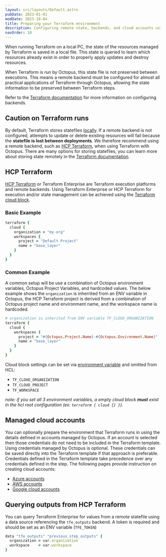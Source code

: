 ```yaml
---
layout: src/layouts/Default.astro
pubDate: 2023-01-01
modDate: 2023-10-04
title: Preparing your Terraform environment
description: Configuring remote state, backends, and cloud accounts using Terraform with Octopus
navOrder: 10
---
```


When running Terraform on a local PC, the state of the resources managed by Terraform is saved in a local file. This state is queried to learn which resources already exist in order to properly apply updates and destroy resources.

When Terraform is run by Octopus, this state file is not preserved between executions. This means a remote backend must be configured for almost all practical applications of Terraform through Octopus, allowing the state information to be preserved between Terraform steps.

Refer to the [Terraform documentation](https://www.terraform.io/docs/backends/index.html) for more information on configuring backends.

## Caution on Terraform runs

By default, Terraform stores statefiles [locally](https://developer.hashicorp.com/terraform/language/backend/local). If a remote backend is not configured, attempts to update or delete existing resources will fail because the **statefile is lost between deployments**. We therefore recommend using a remote backend, such as [HCP Terraform](#hcp-terraform), when using Terraform with Octopus. There are many options for storing statefiles, you can learn more about storing state remotely in the [Terraform documentation](https://www.terraform.io/docs/backends/index.html).

## HCP Terraform

[HCP Terraform](https://www.hashicorp.com/en/products/terraform) or Terraform Enterprise are Terraform execution platforms and remote backends. Using Terraform Enterprise or HCP Terraform for execution and/or state management can be achieved using the [Terraform cloud block](https://developer.hashicorp.com/terraform/language/block/terraform).

### Basic Example

```ruby
terraform {
  cloud {
	organization = "my-org" 
    workspaces {
      project = "Default Project"
      name = "base_layer"
    }
  }
}
```
### Common Example

A common setup will be use a combination of Octopus environment variables, Octopus Project Variables, and hardcoded values. The below example shows the `organization` is inherrited from an ENV variable in Octopus, the HCP Terraform project is derived from a combination of Octopus project name and environment name, and the workspace name is hardcoded. 

```ruby
# organization is inherited from ENV variable TF_CLOUD_ORGANIZATION
terraform {
  cloud {
    workspaces {
      project = "#{Octopus.Project.Name}-#{Octopus.Environment.Name}"
      name = "base_layer"
    }
  }
}
```

Cloud block settings can be set via [environment variable](https://developer.hashicorp.com/terraform/language/block/terraform#tf_cloud_organization) and omitted from HCL:
- `TF_CLOUD_ORGANIZATION`
- `TF_CLOUD_PROJECT`
- `TF_WORKSPACE`

_note: if you set all 3 environment variables, a empty cloud block **must** exist in the hcl root configuration (ex: `terraform { cloud {} }`)._

## Managed cloud accounts

You can optionally prepare the environment that Terraform runs in using the details defined in accounts managed by Octopus. If an account is selected then those credentials do not need to be included in the Terraform template. Using credentials managed by Octopus is optional. These credentials can be saved directly into the Terraform template if that approach is preferable. Credentials defined in the Terraform template take precedence over any credentials defined in the step. The following pages provide instruction on creating cloud accounts:

- [Azure accounts](/docs/infrastructure/accounts/azure)
- [AWS accounts](/docs/infrastructure/accounts/aws)
- [Google cloud accounts](/docs/infrastructure/accounts/google-cloud)

## Querying outputs from HCP Terraform

You can query Terraform Enterprise for values from a remote statefile using a data source referencing the `tfe_outputs` backend. A token is required and should be set as an ENV variable (`TFE_TOKEN`)

```ruby
data "tfe_outputs" "previous_step_outputs" {
  organization = var.organization
  workspace    = var.workspace
}
```
